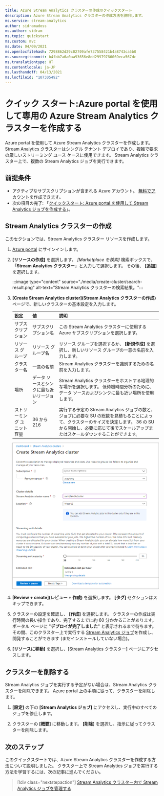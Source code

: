 ```yaml
---
title: Azure Stream Analytics クラスターの作成のクイックスタート
description: Azure Stream Analytics クラスターの作成方法を説明します。
ms.service: stream-analytics
author: sidramadoss
ms.author: sidram
ms.topic: quickstart
ms.custom: mvc
ms.date: 04/09/2021
ms.openlocfilehash: 7298862d29c02709afe737558421b4a8743ca5b0
ms.sourcegitcommit: b4fbb7a6a0aa93656e8dd29979786069eca567dc
ms.translationtype: HT
ms.contentlocale: ja-JP
ms.lasthandoff: 04/13/2021
ms.locfileid: "107305492"
---
```

# <a name="quickstart-create-a-dedicated-azure-stream-analytics-cluster-using-azure-portal"></a>クイック スタート:Azure portal を使用して専用の Azure Stream Analytics クラスターを作成する

Azure portal を使用して Azure Stream Analytics クラスターを作成します。 [Stream Analytics クラスター](cluster-overview.md)はシングル テナント デプロイであり、複雑で要求の厳しいストリーミング ユース ケースに使用できます。 Stream Analytics クラスター上で、複数の Stream Analytics ジョブを実行できます。

## <a name="prerequisites"></a>前提条件

* アクティブなサブスクリプションが含まれる Azure アカウント。 [無料でアカウントを作成できます](https://azure.microsoft.com/free/?WT.mc_id=A261C142F)。
* 次の項目の完了: 「[クイックスタート: Azure portal を使用して Stream Analytics ジョブを作成する](stream-analytics-quick-create-portal.md)」。

## <a name="create-a-stream-analytics-cluster"></a>Stream Analytics クラスターの作成

このセクションでは、Stream Analytics クラスター リソースを作成します。

1. [Azure portal](https://portal.azure.com) にサインインします。

1. **[リソースの作成]** を選択します。 *[Marketplace を検索]* 検索ボックスで、「**Stream Analytics クラスター**」と入力して選択します。 その後、 **[追加]** を選択します。

   :::image type="content" source="./media/create-cluster/search-result.png" alt-text="Stream Analytics クラスターの検索結果。":::

1. **[Create Stream Analytics cluster]\(Stream Analytics クラスターの作成\)** ページで、新しいクラスターの基本設定を入力します。

   |設定|値|説明 |
   |---|---|---|
   |サブスクリプション|サブスクリプション名|この Stream Analytics クラスターに使用する Azure サブスクリプションを選択します。 |
   |リソース グループ|リソース グループ名|リソース グループを選択するか、 **[新規作成]** を選択し、新しいリソース グループの一意の名前を入力します。 |
   |クラスター名|一意の名前|Stream Analytics クラスターを識別するための名前を入力します。|
   |場所|データ ソースとシンクに最も近いリージョン|Stream Analytics クラスターをホストする地理的な場所を選択します。 低待機時間分析のために、データ ソースおよびシンクに最も近い場所を使用します。|
   |ストリーミング ユニット容量|36 から 216 |実行する予定の Stream Analytics ジョブの数と、ジョブに必要な SU の総数を見積もることによって、クラスターのサイズを決定します。 36 の SU から開始し、必要に応じて後でスケールアップまたはスケールダウンすることができます。|

   ![クラスターの作成](./media/create-cluster/create-cluster.png)

1. **[Review + create]\(レビュー + 作成\)** を選択します。 **[タグ]** セクションはスキップできます。

1. クラスターの設定を確認し、 **[作成]** を選択します。 クラスターの作成は実行時間の長い操作であり、完了するまでに約 60 分かかることがあります。 ポータル ページに "**デプロイが完了しました**" と表示されるまで待ちます。 その間、このクラスター上で実行する [Stream Analytics ジョブ](stream-analytics-quick-create-portal.md#create-a-stream-analytics-job)を作成し、開発することができます (まだインストールしていない場合)。

1. **[リソースに移動]** を選択し、[Stream Analytics クラスター] ページにアクセスします。

## <a name="delete-your-cluster"></a>クラスターを削除する

Stream Analytics ジョブを実行する予定がない場合は、Stream Analytics クラスターを削除できます。 Azure portal 上の手順に従って、クラスターを削除します。

1. **[設定]** の下の **[Stream Analytics ジョブ]** にアクセスし、実行中のすべてのジョブを停止します。

1. クラスターの **[概要]** に移動します。 **[削除]** を選択し、指示に従ってクラスターを削除します。

## <a name="next-steps"></a>次のステップ

このクイックスタートでは、Azure Stream Analytics クラスターを作成する方法について説明しました。 クラスター上で Stream Analytics ジョブを実行する方法を学習するには、次の記事に進んでください。

> [!div class="nextstepaction"]
> [Stream Analytics クラスター内で Stream Analytics ジョブを管理する](manage-jobs-cluster.md)
